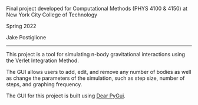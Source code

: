 Final project developed for Computational Methods (PHYS 4100 & 4150) at New York City College of Technology

Spring 2022

Jake Postiglione

---

This project is a tool for simulating n-body gravitational interactions using the Verlet Integration Method.

The GUI allows users to add, edit, and remove any number of bodies as well as change the parameters of the simulation, such as step size, number of steps, and graphing frequency.

The GUI for this project is built using [Dear PyGui](https://github.com/hoffstadt/DearPyGui).